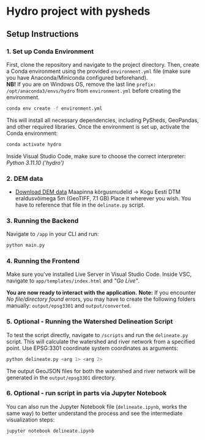 # Hydro project with pysheds #

## Setup Instructions ##

### 1. Set up Conda Environment ###
First, clone the repository and navigate to the project directory. Then, create a Conda environment using the provided `environment.yml` file (make sure you have Anaconda/Miniconda configured beforehand).\
__NB!__ If you are on Windows OS, remove the last line `prefix: /opt/anaconda3/envs/hydro` from `environment.yml` before creating the environment.

```bash
conda env create -f environment.yml
```
This will install all necessary dependencies, including PySheds, GeoPandas, and other required libraries.
Once the environment is set up, activate the Conda environment:

```bash
conda activate hydro
```
Inside Visual Studio Code, make sure to choose the correct interpreter: _Python 3.11.10 ('hydro')_

### 2. DEM data ###
- [Download DEM data](https://geoportaal.maaamet.ee/est/Ruumiandmed/Korgusandmed/Laadi-korgusandmed-alla-p614.html) 
Maapinna kõrgusmudelid -> Kogu Eesti DTM eraldusvõimega 5m (GeoTIFF, 7.1 GB)
Place it wherever you wish. You have to reference that file in the `delinate.py` script.


### 3. Running the Backend ###
Navigate to `/app` in your CLI and run:
```bash
python main.py
```


### 4. Running the Frontend ###
Make sure you've installed Live Server in Visual Studio Code. 
Inside VSC, navigate to `app/templates/index.html` and _"Go Live"_.

__You are now ready to interact with the application.__
__Note:__ If you encounter _No file/directory found_ errors, you may have to create the following folders manually:
`output/epsg3301` and `output/converted`.

### 5. Optional - Running the Watershed Delineation Script ###
To test the script directly, navigate to `/scripts` and run the `delineate.py` script. This will calculate the watershed and river network from a specified point. Use EPSG:3301 coordinate system coordinates as arguments:

```bash
python delineate.py <arg 1> <arg 2>
```
The output GeoJSON files for both the watershed and river network will be generated in the `output/epsg3301` directory.


### 6. Optional - run script in parts via Jupyter Notebook ###
You can also run the Jupyter Notebook file (`delineate.ipynb`, works the same way) to better understand the process and see the intermediate visualization steps:

```bash
jupyter notebook delineate.ipynb
```
